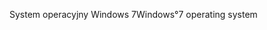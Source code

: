 <span data-ttu-id="22c8d-101">System operacyjny Windows 7</span><span class="sxs-lookup"><span data-stu-id="22c8d-101">Windows°7 operating system</span></span>